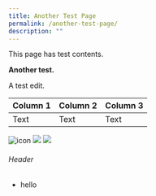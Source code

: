 ```yaml
---
title: Another Test Page
permalink: /another-test-page/
description: ""
---
```

This page has test contents.

**Another test.**

A test edit.

| Column 1 | Column 2 | Column 3 |
| -------- | -------- | -------- |
| Text     | Text     | Text     |

![icon](/images/favicon-isomer.ico)
![](https://www.isomer.gov.sg/images/Homepage/create%20and%20launch%20in%20days%203.png)
![](/images/not-found.jpg)


###### Header

- hello